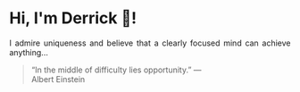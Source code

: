 # Hi, I'm Derrick 👋!
<p align="justify">I admire uniqueness and believe that a clearly focused mind can achieve anything...</p> 
<!-- #quote-start -->
<blockquote>&ldquo;In the middle of difficulty lies opportunity.&rdquo; &mdash; <footer>Albert Einstein</footer></blockquote>
<!-- #quote-end -->
